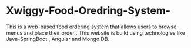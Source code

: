 # Xwiggy-Food-Oredring-System-
This is a web-based food ordering system that allows users to browse menus and place their order . This website is build using technologies like Java-SpringBoot , Angular and Mongo DB.
